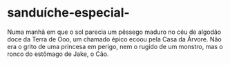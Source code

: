 # sanduíche-especial-
Numa manhã em que o sol parecia um pêssego maduro no céu de algodão doce da Terra de Ooo, um chamado épico ecoou pela Casa da Árvore. Não era o grito de uma princesa em perigo, nem o rugido de um monstro, mas o ronco do estômago de Jake, o Cão.